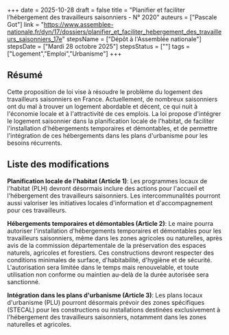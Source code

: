 +++
date = 2025-10-28
draft = false
title = "Planifier et faciliter l’hébergement des travailleurs saisonniers - N° 2020"
auteurs = ["Pascale Got"]
link = "https://www.assemblee-nationale.fr/dyn/17/dossiers/planifier_et_faciliter_hebergement_des_travailleurs_saisonniers_17e"
stepsName = ["Dépôt à l'Assemblée nationale"]
stepsDate = ["Mardi 28 octobre 2025"]
stepsStatus = [""]
tags = ["Logement","Emploi","Urbanisme"]
+++

## Résumé

Cette proposition de loi vise à résoudre le problème du logement des travailleurs saisonniers en France. Actuellement, de nombreux saisonniers ont du mal à trouver un logement abordable et décent, ce qui nuit à l'économie locale et à l'attractivité de ces emplois. La loi propose d'intégrer le logement saisonnier dans la planification locale de l'habitat, de faciliter l'installation d'hébergements temporaires et démontables, et de permettre l'intégration de ces hébergements dans les plans d'urbanisme pour les besoins récurrents.

## Liste des modifications

**Planification locale de l'habitat (Article 1)**: Les programmes locaux de l'habitat (PLH) devront désormais inclure des actions pour l'accueil et l'hébergement des travailleurs saisonniers. Les intercommunalités pourront aussi valoriser les initiatives locales d'information et d'accompagnement pour ces travailleurs.

**Hébergements temporaires et démontables (Article 2)**: Le maire pourra autoriser l'installation d'hébergements temporaires et démontables pour les travailleurs saisonniers, même dans les zones agricoles ou naturelles, après avis de la commission départementale de la préservation des espaces naturels, agricoles et forestiers. Ces constructions devront respecter des conditions minimales de surface, d'habitabilité, d'hygiène et de sécurité. L'autorisation sera limitée dans le temps mais renouvelable, et toute utilisation non conforme ou maintien au-delà de la durée autorisée sera sanctionné.

**Intégration dans les plans d'urbanisme (Article 3)**: Les plans locaux d'urbanisme (PLU) pourront désormais prévoir des zones spécifiques (STECAL) pour les constructions ou installations destinées exclusivement à l'hébergement des travailleurs saisonniers, notamment dans les zones naturelles et agricoles.

